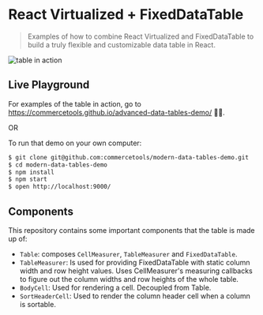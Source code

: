 # React Virtualized + FixedDataTable
> Examples of how to combine React Virtualized and FixedDataTable to build a truly flexible and customizable data table in React.

![table in action](https://cl.ly/203l3P1N0u2H/Screen%20Recording%202016-11-17%20at%2011.27%20AM.gif)

## Live Playground
For examples of the table in action, go to https://commercetools.github.io/advanced-data-tables-demo/ 👀✨.

OR

To run that demo on your own computer:

```bash
$ git clone git@github.com:commercetools/modern-data-tables-demo.git
$ cd modern-data-tables-demo
$ npm install
$ npm start
$ open http://localhost:9000/
```

## Components
This repository contains some important components that the table is made up of:

- `Table`: composes `CellMeasurer`, `TableMeasurer` and `FixedDataTable`.
- `TableMeasurer`: Is used for providing FixedDataTable with static column width and row height values. Uses CellMeasurer's measuring callbacks to figure out the column widths and row heights of the whole table.
- `BodyCell`: Used for rendering a cell. Decoupled from Table.
- `SortHeaderCell`: Used to render the column header cell when a column is sortable.
